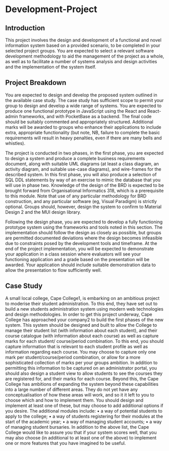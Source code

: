 # Development-Project

## Introduction
This project involves the design and development of a functional and novel information system based on a provided scenario, to be completed in your selected project groups. You are expected to select a relevant software development methodology to aid the management of the project as a whole, as well as to facilitate a number of systems analysis and design activities and the implementation of the system itself.

## Project Breakdown
You are expected to design and develop the proposed system outlined in the available case study. The case study has sufficient scope to permit your group to design and develop a wide range of systems. You are expected to produce one functional prototype in JavaScript using the React and React-admin frameworks, and with PocketBase as a backend. The final code should be suitably commented and appropriately structured. Additional marks will be awarded to groups who enhance their applications to include extra, appropriate functionality (but note, NB, failure to complete the basic requirements will result in heavy penalties, even if there are many bells and whistles).

The project is conducted in two phases, in the first phase, you are expected to design a system and produce a complete business requirements document, along with suitable UML diagrams (at least a class diagram, an activity diagram, and suitable use-case diagrams), and wire-frames for the described system. In this first phase, you will also produce a selection of SQL DDL statements by way of an exercise to mimic the database that you will use in phase two. Knowledge of the design of the BRD is expected to be brought forward from Organisational Informatics 318, which is a prerequisite to this module. Note that use of any particular methodology for BRD construction, and any particular software (eg, Visual Paradigm) is strictly optional. Groups should, however, design the system to confirm to Material Design 2 and the MUI design library.

Following the design phase, you are expected to develop a fully functioning prototype system using the frameworks and tools noted in this section. The implementation should follow the design as closely as possible, but groups are permitted documented deviations where the design becomes infeasible due to constraints posed by the development tools and timeframe. At the end of the project implementation, you will be expected to demonstrate your application in a class session where evaluators will see your functioning application and a grade based on the presentation will be awarded. Your application should include suitable demonstration data to allow the presentation to flow sufficiently well. 

## Case Study
A small local college, Cape College1, is embarking on an ambitious project to moderise their student administration. To this end, they have set out to build a new students administration system using modern web technologies and design methodologies. In order to get this project underway, Cape College has approached your company2 to build the first phases of the new system. This system should be designed and built to allow the College to manage their student list (with information about each student), and their course catalogue (with information about each course) as well as capture marks for each student/ course/period combination. To this end, you should capture information that is relevant to each student profile as well as information regarding each course. You may choose to capture only one mark per student/course/period combination, or allow for a more sophisticated collection of marks per your groups ambition. In addition to permitting this information to be captured on an administrator portal, you should also design a student view to allow students to see the courses they are registered for, and their marks for each course. Beyond this, the Cape College has ambitions of expanding the system beyond these capabilities into a large number of different areas. They do not yet have any conceptualisation of how these areas will work, and so it it left to you to choose which and how to implement them. You should design and implement at least one of these, but may choose to add additional options if you desire.
The additional modules include:
• a way of potential students to apply to the college;
• a way of students registering for their modules at the start of the academic year;
• a way of managing student accounts;
• a way of managing student bursaries.
In addition to the above list, the Cape College would like to assure you that if your system scores well, that you may
also choose (in additional to at least one of the above) to implement one or more features that you have imagined to be
useful.
